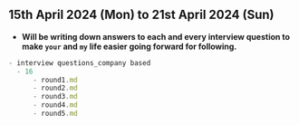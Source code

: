 ## 15th April 2024 (Mon) to 21st April 2024 (Sun)

- **Will be writing down answers to each and every interview question to make `your` and `my` life easier going forward for following.**

```js
- interview questions_company based
  - 16
      - round1.md
      - round2.md
      - round3.md
      - round4.md
      - round5.md
```